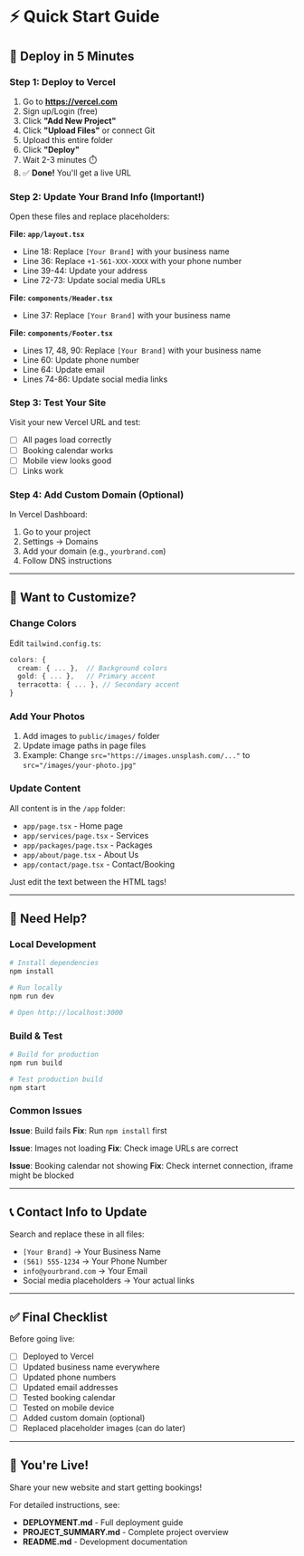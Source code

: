 # ⚡ Quick Start Guide

## 🚀 Deploy in 5 Minutes

### Step 1: Deploy to Vercel

1. Go to **https://vercel.com**
2. Sign up/Login (free)
3. Click **"Add New Project"**
4. Click **"Upload Files"** or connect Git
5. Upload this entire folder
6. Click **"Deploy"**
7. Wait 2-3 minutes ⏱️
8. ✅ **Done!** You'll get a live URL

### Step 2: Update Your Brand Info (Important!)

Open these files and replace placeholders:

**File: `app/layout.tsx`**
- Line 18: Replace `[Your Brand]` with your business name
- Line 36: Replace `+1-561-XXX-XXXX` with your phone number
- Line 39-44: Update your address
- Line 72-73: Update social media URLs

**File: `components/Header.tsx`**
- Line 37: Replace `[Your Brand]` with your business name

**File: `components/Footer.tsx`**
- Lines 17, 48, 90: Replace `[Your Brand]` with your business name
- Line 60: Update phone number
- Line 64: Update email
- Lines 74-86: Update social media links

### Step 3: Test Your Site

Visit your new Vercel URL and test:
- [ ] All pages load correctly
- [ ] Booking calendar works
- [ ] Mobile view looks good
- [ ] Links work

### Step 4: Add Custom Domain (Optional)

In Vercel Dashboard:
1. Go to your project
2. Settings → Domains
3. Add your domain (e.g., `yourbrand.com`)
4. Follow DNS instructions

---

## 🎨 Want to Customize?

### Change Colors

Edit `tailwind.config.ts`:
```typescript
colors: {
  cream: { ... },  // Background colors
  gold: { ... },   // Primary accent
  terracotta: { ... }, // Secondary accent
}
```

### Add Your Photos

1. Add images to `public/images/` folder
2. Update image paths in page files
3. Example: Change `src="https://images.unsplash.com/..."` to `src="/images/your-photo.jpg"`

### Update Content

All content is in the `/app` folder:
- `app/page.tsx` - Home page
- `app/services/page.tsx` - Services
- `app/packages/page.tsx` - Packages
- `app/about/page.tsx` - About Us
- `app/contact/page.tsx` - Contact/Booking

Just edit the text between the HTML tags!

---

## 🛟 Need Help?

### Local Development

```bash
# Install dependencies
npm install

# Run locally
npm run dev

# Open http://localhost:3000
```

### Build & Test

```bash
# Build for production
npm run build

# Test production build
npm start
```

### Common Issues

**Issue**: Build fails
**Fix**: Run `npm install` first

**Issue**: Images not loading
**Fix**: Check image URLs are correct

**Issue**: Booking calendar not showing
**Fix**: Check internet connection, iframe might be blocked

---

## 📞 Contact Info to Update

Search and replace these in all files:

- `[Your Brand]` → Your Business Name
- `(561) 555-1234` → Your Phone Number
- `info@yourbrand.com` → Your Email
- Social media placeholders → Your actual links

---

## ✅ Final Checklist

Before going live:

- [ ] Deployed to Vercel
- [ ] Updated business name everywhere
- [ ] Updated phone numbers
- [ ] Updated email addresses
- [ ] Tested booking calendar
- [ ] Tested on mobile device
- [ ] Added custom domain (optional)
- [ ] Replaced placeholder images (can do later)

---

## 🎉 You're Live!

Share your new website and start getting bookings!

For detailed instructions, see:
- **DEPLOYMENT.md** - Full deployment guide
- **PROJECT_SUMMARY.md** - Complete project overview
- **README.md** - Development documentation
